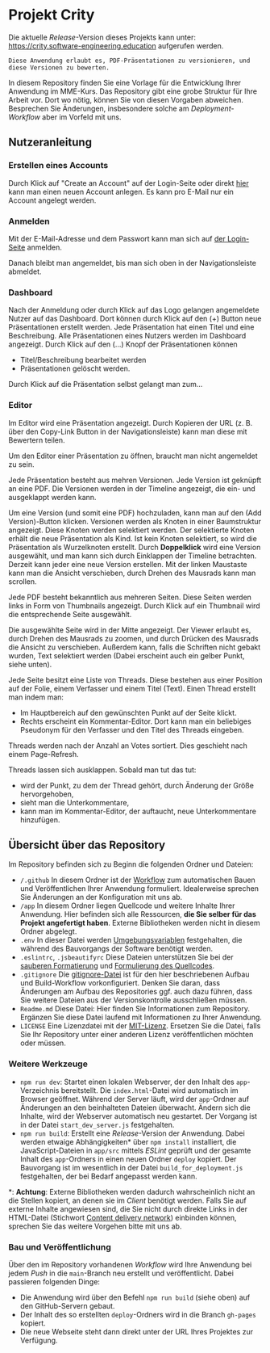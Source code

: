 # Projekt Crity

Die aktuelle _Release_-Version dieses Projekts kann unter: https://crity.software-engineering.education aufgerufen werden.

```
Diese Anwendung erlaubt es, PDF-Präsentationen zu versionieren, und diese Versionen zu bewerten.
```

In diesem Repository finden Sie eine Vorlage für die Entwicklung Ihrer Anwendung im MME-Kurs. Das Repository gibt eine grobe Struktur für Ihre Arbeit vor. Dort wo nötig, können Sie von diesen Vorgaben abweichen. Besprechen Sie Änderungen, insbesondere solche am _Deployment-Workflow_ aber im Vorfeld mit uns. 

## Nutzeranleitung

### Erstellen eines Accounts

Durch Klick auf "Create an Account" auf der Login-Seite oder direkt [hier](https://crity.software-engineering.education/#create-account) kann man einen neuen Account anlegen. Es kann pro E-Mail nur ein Account angelegt werden.

### Anmelden
Mit der E-Mail-Adresse und dem Passwort kann man sich auf [der Login-Seite](https://crity.software-engineering.education/#login) anmelden.

Danach bleibt man angemeldet, bis man sich oben in der Navigationsleiste abmeldet.

### Dashboard
Nach der Anmeldung oder durch Klick auf das Logo gelangen angemeldete Nutzer auf das Dashboard. Dort können durch Klick auf den (+) Button neue Präsentationen erstellt werden. Jede Präsentation hat einen Titel und eine Beschreibung. Alle Präsentationen eines Nutzers werden im Dashboard angezeigt. Durch Klick auf den (...) Knopf der Präsentationen können
- Titel/Beschreibung bearbeitet werden
- Präsentationen gelöscht werden.

Durch Klick auf die Präsentation selbst gelangt man zum...

### Editor

Im Editor wird eine Präsentation angezeigt. Durch Kopieren der URL (z. B. über den Copy-Link Button in der Navigationsleiste) kann man diese mit Bewertern teilen.

Um den Editor einer Präsentation zu öffnen, braucht man nicht angemeldet zu sein.

Jede Präsentation besteht aus mehren Versionen. Jede Version ist geknüpft an eine PDF. Die Versionen werden in der Timeline angezeigt, die ein- und ausgeklappt werden kann.

Um eine Version (und somit eine PDF) hochzuladen, kann man auf den (Add Version)-Button klicken. Versionen werden als Knoten in einer Baumstruktur angezeigt. Diese Knoten werden selektiert werden. Der selektierte Knoten erhält die neue Präsentation als Kind. Ist kein Knoten selektiert, so wird die Präsentation als Wurzelknoten erstellt. Durch **Doppelklick** wird eine Version ausgewählt, und man kann sich durch Einklappen der Timeline betrachten. Derzeit kann jeder eine neue Version erstellen. Mit der linken Maustaste kann man die Ansicht verschieben, durch Drehen des Mausrads kann man scrollen.

Jede PDF besteht bekanntlich aus mehreren Seiten. Diese Seiten werden links in Form von Thumbnails angezeigt. Durch Klick auf ein Thumbnail wird die entsprechende Seite ausgewählt.

Die ausgewählte Seite wird in der Mitte angezeigt. Der Viewer erlaubt es, durch Drehen des Mausrads zu zoomen, und durch Drücken des Mausrads die Ansicht zu verschieben. Außerdem kann, falls die Schriften nicht gebakt wurden, Text selektiert werden (Dabei erscheint auch ein gelber Punkt, siehe unten).

Jede Seite besitzt eine Liste von Threads. Diese bestehen aus einer Position auf der Folie, einem Verfasser und einem Titel (Text). Einen Thread erstellt man indem man:
- Im Hauptbereich auf den gewünschten Punkt auf der Seite klickt.
- Rechts erscheint ein Kommentar-Editor. Dort kann man ein beliebiges Pseudonym für den Verfasser und den Titel des Threads eingeben.

Threads werden nach der Anzahl an Votes sortiert. Dies geschieht nach einem Page-Refresh.

Threads lassen sich ausklappen. Sobald man tut das tut:
- wird der Punkt, zu dem der Thread gehört, durch Änderung der Größe hervorgehoben,
- sieht man die Unterkommentare,
- kann man im Kommentar-Editor, der auftaucht, neue Unterkommentare hinzufügen.

## Übersicht über das Repository

Im Repository befinden sich zu Beginn die folgenden Ordner und Dateien:

- `/.github` In diesem Ordner ist der [Workflow](https://github.com/features/actions) zum automatischen Bauen und Veröffentlichen Ihrer Anwendung formuliert. Idealerweise sprechen Sie Änderungen an der Konfiguration mit uns ab.
- `/app` In diesem Ordner liegen Quellcode und weitere Inhalte Ihrer Anwendung. Hier befinden sich alle Ressourcen, **die Sie selber für das Projekt angefertigt haben**. Externe Bibliotheken werden nicht in diesem Ordner abgelegt.
- `.env` In dieser Datei werden [Umgebungsvariablen](https://en.wikipedia.org/wiki/Environment_variable) festgehalten, die während des Bauvorgangs der Software benötigt werden.
- `.eslintrc`, `.jsbeautifyrc` Diese Dateien unterstützen Sie bei der [sauberen Formatierung](https://www.npmjs.com/package/js-beautify) und [Formulierung des Quellcodes](https://eslint.org/).
- `.gitignore` Die [gitignore-Datei](https://git-scm.com/docs/gitignore) ist für den hier beschriebenen Aufbau und Build-Workflow vorkonfiguriert. Denken Sie daran, dass Änderungen am Aufbau des Repositories ggf. auch dazu führen, dass Sie weitere Dateien aus der Versionskontrolle ausschließen müssen.
- `Readme.md` Diese Datei: Hier finden Sie Informationen zum Repository. Ergänzen Sie diese Datei laufend mit Informationen zu Ihrer Anwendung.
- `LICENSE` Eine Lizenzdatei mit der [MIT-Lizenz](https://opensource.org/licenses/MIT). Ersetzen Sie die Datei, falls Sie Ihr Repository unter einer anderen Lizenz veröffentlichen möchten oder müssen.

### Weitere Werkzeuge 

- `npm run dev`: Startet einen lokalen Webserver, der den Inhalt des `app`-Verzeichnis bereitstellt. Die `index.html`-Datei wird automatisch im Browser geöffnet. Während der Server läuft, wird der `app`-Ordner auf Änderungen an den beinhalteten Dateien überwacht. Ändern sich die Inhalte, wird der Webserver automatisch neu gestartet. Der Vorgang ist in der Datei `start_dev_server.js` festgehalten.
- `npm run build`: Erstellt eine _Release_-Version der Anwendung. Dabei werden etwaige Abhängigkeiten\* über `npm install` installiert, die JavaScript-Dateien in `app/src` mittels _ESLint_ geprüft und der gesamte Inhalt des `app`-Ordners in einen neuen Ordner `deploy` kopiert. Der Bauvorgang ist im wesentlich in der Datei `build_for_deployment.js` festgehalten, der bei Bedarf angepasst werden kann. 

\*: **Achtung**: Externe Bibliotheken werden dadurch wahrscheinlich nicht an die Stellen kopiert, an denen sie im _Client_ benötigt werden. Falls Sie auf externe Inhalte angewiesen sind, die Sie nicht durch direkte Links in der HTML-Datei (Stichwort [Content delivery network](https://en.wikipedia.org/wiki/Content_delivery_network)) einbinden können, sprechen Sie das weitere Vorgehen bitte mit uns ab.


### Bau und Veröffentlichung

Über den im Repository vorhandenen _Workflow_ wird Ihre Anwendung bei jedem _Push_ in die `main`-Branch neu erstellt und veröffentlicht. Dabei passieren folgenden Dinge:

- Die Anwendung wird über den Befehl `npm run build` (siehe oben) auf den GitHub-Servern gebaut.
- Der Inhalt des so erstellten `deploy`-Ordners wird in die Branch `gh-pages` kopiert.
- Die neue Webseite steht dann direkt unter der URL Ihres Projektes zur Verfügung.